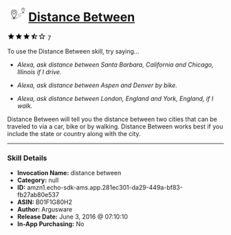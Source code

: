 # &nbsp;<img src="skill_icon" alt="Distance Between icon" width="36"> [Distance Between](http://alexa.amazon.com/#skills/amzn1.echo-sdk-ams.app.281ec301-da29-449a-bf83-fb27ab80e537)
![3.7 stars](../../images/ic_star_black_18dp_1x.png)![3.7 stars](../../images/ic_star_black_18dp_1x.png)![3.7 stars](../../images/ic_star_black_18dp_1x.png)![3.7 stars](../../images/ic_star_half_black_18dp_1x.png)![3.7 stars](../../images/ic_star_border_black_18dp_1x.png) 7

To use the Distance Between skill, try saying...

* *Alexa, ask distance between Santa Barbara, California and Chicago, Illinois if I drive.*

* *Alexa, ask distance between Aspen and Denver by bike.*

* *Alexa, ask distance between London, England and York, England,  if I walk.*

Distance Between will tell you the distance between two cities that can be traveled to via a car, bike or by walking. Distance Between works best if you include the state or country along with the city.

***

### Skill Details

* **Invocation Name:** distance between
* **Category:** null
* **ID:** amzn1.echo-sdk-ams.app.281ec301-da29-449a-bf83-fb27ab80e537
* **ASIN:** B01F1G80H2
* **Author:** Argusware
* **Release Date:** June 3, 2016 @ 07:10:10
* **In-App Purchasing:** No
